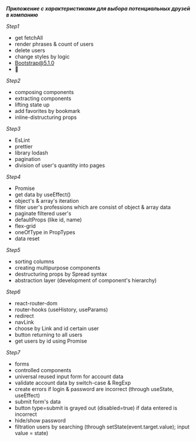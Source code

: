 **_Приложение с характеристиками для выбора потенциальных друзей в компанию_**

_Step1_

- get fetchAll
- render phrases & count of users
- delete users
- change styles by logic
- Bootstrap@5.1.0
- 📝

_Step2_

- composing components
- extracting components
- lifting state up
- add favorites by bookmark
- inline-distructuring props

_Step3_

- EsLint
- prettier
- library lodash
- pagination
- division of user's quantity into pages

_Step4_

- Promise
- get data by useEffect()
- object's & array's iteration
- filter user's professions which are consist of object & array data
- paginate filtered user's
- defaultProps (like id, name)
- flex-grid
- oneOfType in PropTypes
- data reset

_Step5_

- sorting columns
- creating multipurpose components
- destructuring props by Spread syntax
- abstraction layer (development of component's hierarchy)

_Step6_

- react-router-dom
- router-hooks (useHistory, useParams)
- redirect
- navLink
- choose by Link and id certain user
- button returning to all users
- get users by id using Promise

_Step7_

- forms
- controlled components
- universal reused input form for account data
- validate account data by switch-case & RegExp
- create errors if login & password are incorrect (through useState, useEffect)
- submit form's data
- button type=submit is grayed out (disabled=true) if data entered is incorrect 
- hide/show password
- filtration users by searching (through setState(event.target.value); input value = state)


